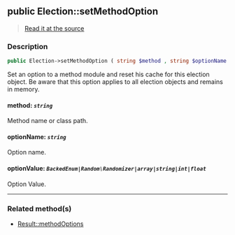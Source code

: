 ## public Election::setMethodOption

> [Read it at the source](https://github.com/julien-boudry/Condorcet/blob/master/src/ElectionProcess/ResultsProcess.php#L261)

### Description    

```php
public Election->setMethodOption ( string $method , string $optionName , BackedEnum|Random\Randomizer|array|string|int|float $optionValue ): static
```

Set an option to a method module and reset his cache for this election object. Be aware that this option applies to all election objects and remains in memory.
    

#### **method:** *`string`*   
Method name or class path.    


#### **optionName:** *`string`*   
Option name.    


#### **optionValue:** *`BackedEnum|Random\Randomizer|array|string|int|float`*   
Option Value.    

---------------------------------------

### Related method(s)      

* [Result::methodOptions](/Docs/api-reference/Result%20Class/Result--methodOptions.md)    
